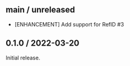 ## main / unreleased

* [ENHANCEMENT] Add support for RefID #3

## 0.1.0 / 2022-03-20

Initial release.

